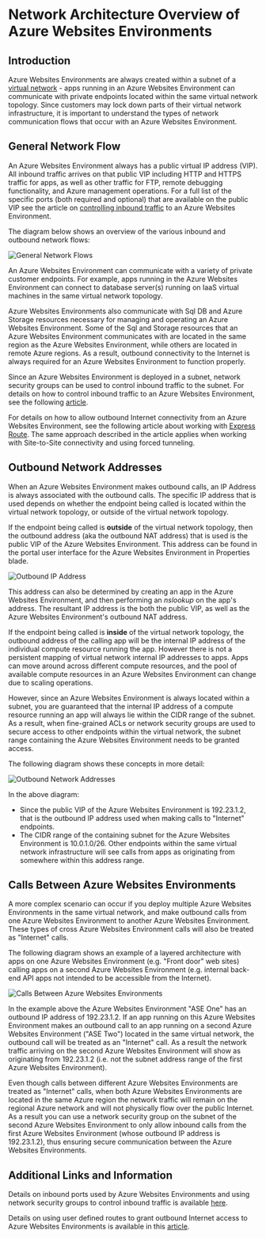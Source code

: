 <properties 
	pageTitle="Network Architecture Overview of Azure Websites Environments" 
	description="Architectural overview of network topology ofAzure Websites Environments." 
	services="app-service" 
	documentationCenter="" 
	authors="stefsch" 
	manager="wpickett" 
	editor=""/>

<tags
	ms.service="app-service"
	ms.date="10/01/2015"
	wacn.date=""/>	

# Network Architecture Overview of Azure Websites Environments

## Introduction ##
Azure Websites Environments are always created within a subnet of a [virtual network][virtualnetwork] - apps running in an Azure Websites Environment can communicate with private endpoints located within the same virtual network topology.  Since customers may lock down parts of their virtual network infrastructure, it is important to understand the types of network communication flows that occur with an Azure Websites Environment.

## General Network Flow ##
 
An Azure Websites Environment always has a public virtual IP address (VIP).  All inbound traffic arrives on that public VIP including HTTP and HTTPS traffic for apps, as well as other traffic for FTP, remote debugging functionality, and Azure management operations.  For a full list of the specific ports (both required and optional) that are available on the public VIP see the article on [controlling inbound traffic][controllinginboundtraffic] to an Azure Websites Environment. 

The diagram below shows an overview of the various inbound and outbound network flows:

![General Network Flows][GeneralNetworkFlows]

An Azure Websites Environment can communicate with a variety of private customer endpoints.  For example, apps running in the Azure Websites Environment can connect to database server(s) running on IaaS virtual machines in the same virtual network topology.  

Azure Websites Environments also communicate with Sql DB and Azure Storage resources necessary for managing and operating an Azure Websites Environment.  Some of the Sql and Storage resources that an Azure Websites Environment communicates with are located in the same region as the Azure Websites Environment, while others are located in remote Azure regions.  As a result, outbound connectivity to the Internet is always required for an Azure Websites Environment to function properly. 

Since an Azure Websites Environment is deployed in a subnet, network security groups can be used to control inbound traffic to the subnet.  For details on how to control inbound traffic to an Azure Websites Environment, see the following [article][controllinginboundtraffic].

For details on how to allow outbound Internet connectivity from an Azure Websites Environment, see the following article about working with [Express Route][ExpressRoute].  The same approach described in the article applies when working with Site-to-Site connectivity and using forced tunneling.

## Outbound Network Addresses ##
When an Azure Websites Environment makes outbound calls, an IP Address is always associated with the outbound calls.  The specific IP address that is used depends on whether the endpoint being called is located within the virtual network topology, or outside of the virtual network topology.

If the endpoint being called is **outside** of the virtual network topology, then the outbound address (aka the outbound NAT address) that is used is the public VIP of the Azure Websites Environment.  This address can be found in the portal user interface for the Azure Websites Environment in Properties blade.
 
![Outbound IP Address][OutboundIPAddress]

This address can also be determined by creating an app in the Azure Websites Environment, and then performing an *nslookup* on the app's address. The resultant IP address is the both the public VIP, as well as the Azure Websites Environment's outbound NAT address.

If the endpoint being called is **inside** of the virtual network topology, the outbound address of the calling app will be the internal IP address of the individual compute resource running the app.  However there is not a persistent mapping of virtual network internal IP addresses to apps.  Apps can move around across different compute resources, and the pool of available compute resources in an Azure Websites Environment can change due to scaling operations.

However, since an Azure Websites Environment is always located within a subnet, you are guaranteed that the internal IP address of a compute resource running an app will always lie within the CIDR range of the subnet.  As a result, when fine-grained ACLs or network security groups are used to secure access to other endpoints within the virtual network, the subnet range containing the Azure Websites Environment needs to be granted access.

The following diagram shows these concepts in more detail:

![Outbound Network Addresses][OutboundNetworkAddresses]

In the above diagram:

- Since the public VIP of the Azure Websites Environment is 192.23.1.2, that is the outbound IP address used when making calls to "Internet" endpoints.
- The CIDR range of the containing subnet for the Azure Websites Environment is 10.0.1.0/26.  Other endpoints within the same virtual network infrastructure will see calls from apps as originating from somewhere within this address range.

## Calls Between Azure Websites Environments ##
A more complex scenario can occur if you deploy multiple Azure Websites Environments in the same virtual network, and make outbound calls from one Azure Websites Environment to another Azure Websites Environment.  These types of cross Azure Websites Environment calls will also be treated as "Internet" calls.

The following diagram shows an example of a layered architecture with apps on one Azure Websites Environment (e.g. "Front door" web sites) calling apps on a second Azure Websites Environment (e.g. internal back-end API apps not intended to be accessible from the Internet). 

![Calls Between Azure Websites Environments][CallsBetweenAppServiceEnvironments] 

In the example above the Azure Websites Environment "ASE One" has an outbound IP address of 192.23.1.2.  If an app running on this Azure Websites Environment makes an outbound call to an app running on a second Azure Websites Environment ("ASE Two") located in the same virtual network, the outbound call will be treated as an "Internet" call.  As a result the network traffic arriving on the second Azure Websites Environment will show as originating from 192.23.1.2 (i.e. not the subnet address range of the first Azure Websites Environment).

Even though calls between different Azure Websites Environments are treated as "Internet" calls, when both Azure Websites Environments are located in the same Azure region the network traffic will remain on the regional Azure network and will not physically flow over the public Internet.  As a result you can use a network security group on the subnet of the second Azure Websites Environment to only allow inbound calls from the first Azure Websites Environment (whose outbound IP address is 192.23.1.2), thus ensuring secure communication between the Azure Websites Environments.

## Additional Links and Information ##
Details on inbound ports used by Azure Websites Environments and using network security groups to control inbound traffic is available [here][controllinginboundtraffic].

Details on using user defined routes to grant outbound Internet access to Azure Websites Environments is available in this [article][ExpressRoute]. 


<!-- LINKS -->
[virtualnetwork]: http://azure.microsoft.com/services/networking/
[controllinginboundtraffic]:  /documentation/articles/app-service-app-service-environment-control-inbound-traffic/
[ExpressRoute]:  /documentation/articles/app-service-app-service-environment-network-configuration-expressroute/

<!-- IMAGES -->
[GeneralNetworkFlows]: ./media/app-service-app-service-environment-network-architecture-overview/NetworkOverview-1.png
[OutboundIPAddress]: ./media/app-service-app-service-environment-network-architecture-overview/OutboundIPAddress-1.png
[OutboundNetworkAddresses]: ./media/app-service-app-service-environment-network-architecture-overview/OutboundNetworkAddresses-1.png
[CallsBetweenAppServiceEnvironments]: ./media/app-service-app-service-environment-network-architecture-overview/CallsBetweenEnvironments-1.png

